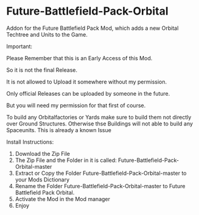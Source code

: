 # Future-Battlefield-Pack-Orbital
Addon for the Future Battlefield Pack Mod, which adds a new Orbital Techtree and Units to the Game.

Important:

Please Remember that this is an Early Access of this Mod.

So it is not the final Release.

It is not allowed to Upload it somewhere without my permission.

Only official Releases can be uploaded by someone in the future.

But you will need my permission for that first of course.


To build any Orbitalfactories or Yards make sure to build them not directly over Ground Structures.
Otherwise thse Buildings will not able to build any Spaceunits.
This is already a known Issue 

Install Instructions:
1) Download the Zip File 
2) The Zip File and the Folder in it is called: Future-Battlefield-Pack-Orbital-master
3) Extract or Copy the Folder Future-Battlefield-Pack-Orbital-master to your Mods Dictionary 
4) Rename the Folder Future-Battlefield-Pack-Orbital-master to Future Battlefield Pack Orbital. 
5) Activate the Mod in the Mod manager 
6) Enjoy 

